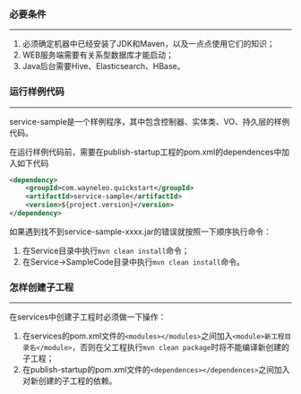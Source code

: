 
### 必要条件
---

1. 必须确定机器中已经安装了JDK和Maven，以及一点点使用它们的知识；
2. WEB服务端需要有关系型数据库才能启动；
3. Java后台需要Hive、Elasticsearch、HBase。


### 运行样例代码
---

service-sample是一个样例程序，其中包含控制器、实体类、VO、持久层的样例代码。

在运行样例代码前，需要在publish-startup工程的pom.xml的dependences中加入如下代码
```xml
<dependency>
	<groupId>com.wayneleo.quickstart</groupId>
	<artifactId>service-sample</artifactId>
	<version>${project.version}</version>
</dependency>
```
如果遇到找不到service-sample-xxxx.jar的错误就按照一下顺序执行命令：
1. 在Service目录中执行`mvn clean install`命令；
2. 在Service->SampleCode目录中执行`mvn clean install`命令。


### 怎样创建子工程
---

在services中创建子工程时必须做一下操作：
1. 在services的pom.xml文件的`<modules></modules>`之间加入`<module>新工程目录名</module>`，否则在父工程执行`mvn clean package`时将不能编译新创建的子工程；
2. 在publish-startup的pom.xml文件的`<dependences></dependences>`之间加入对新创建的子工程的依赖。


